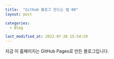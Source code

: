 ```yaml
---
title:  "Github 블로그 만드는 법 00"
layout: post

categories:
  - Blog

last_modified_at: 2022-07-26 15:54:29
---
```


지금 이 홈페이지는 GitHub Pages로 만든 블로그입니다.
